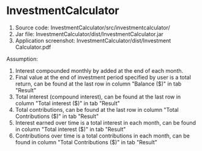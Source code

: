 # InvestmentCalculator

1. Source code: InvestmentCalculator/src/investmentcalculator/
2. Jar file: InvestmentCalculator/dist/InvestmentCalculator.jar
3. Application screenshot: InvestmentCalculator/dist/Investment Calculator.pdf

Assumption:

1. Interest compounded monthly by added at the end of each month.
2. Final value at the end of investment period specified by user is a total return, can be found at the last row in column "Balance ($)" in tab "Result"
3. Total interest (compound interest), can be found at the last row in column "Total interest ($)" in tab "Result"
4. Total contributions, can be found at the last row in column "Total Contributions ($)" in tab "Result"
5. Interest earned over time is a total interest in each month, can be found in column "Total interest ($)" in tab "Result"
6. Contributions over time is a total contributions in each month, can be found in column "Total Contributions ($)" in tab "Result"
